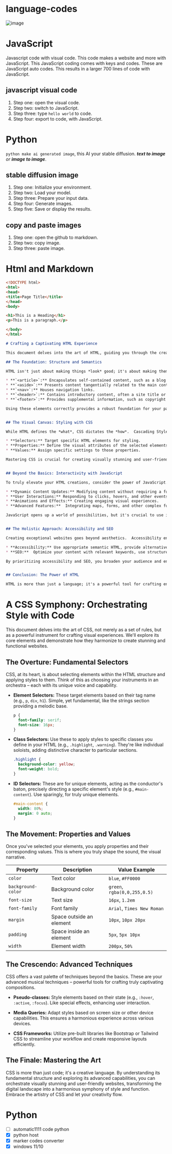# language-codes

![image](https://github.com/user-attachments/assets/59844545-1b12-45b7-a9e1-4a3c256f3e1b)

# JavaScript

Javascript code with visual code. This code makes a website and more with JavaScript. This JavaScript coding comes with keys and codes. These are JavaScript auto codes. This results in a larger 700 lines of code with JavaScript.

## javascript visual code

1. Step one: open the visual code.
2. Step two: switch to JavaScript.
3. Step three: type `hello world` to code.
4. Step four: export to code, with JavaScript.

# Python

`python make ai generated image`, this AI your stable diffusion. ***text to image** or **image to image***.

## stable diffusion image

1. Step one: Initialize your environment.
2. Step two: Load your model.
3. Step three: Prepare your input data.
4. Step four: Generate images.
5. Step five: Save or display the results.

## copy and paste images

1. Step one: open the github to markdown.
2. Step two: copy image.
3. Step three: paste image.

# Html and Markdown
```html
<!DOCTYPE html>
<html>
<head>
<title>Page Title</title>
</head>
<body>

<h1>This is a Heading</h1>
<p>This is a paragraph.</p>

</body>
</html>
```

```markdown
# Crafting a Captivating HTML Experience

This document delves into the art of HTML, guiding you through the creation of compelling and engaging web experiences. We'll explore not just the mechanics, but the artistry of structuring content for maximum impact.

## The Foundation: Structure and Semantics

HTML isn't just about making things *look* good; it's about making them *mean* something.  Semantic HTML prioritizes the meaning of your content, using elements that clearly define their purpose. This not only benefits the user experience but also improves accessibility and SEO.

* **`<article>`:** Encapsulates self-contained content, such as a blog post or news article.
* **`<aside>`:** Presents content tangentially related to the main content, like a sidebar.
* **`<nav>`:** Houses navigation links.
* **`<header>`:** Contains introductory content, often a site title or logo.
* **`<footer>`:** Provides supplemental information, such as copyright details.

Using these elements correctly provides a robust foundation for your page, allowing browsers and assistive technologies to understand the structure and hierarchy of your information.  Neglecting semantics leads to a brittle, less accessible, and ultimately less effective website.


## The Visual Canvas: Styling with CSS

While HTML defines the *what*, CSS dictates the *how*.  Cascading Style Sheets are the language of visual design on the web.  They allow you to control every aspect of your page's appearance, from colors and fonts to layout and responsiveness.

* **Selectors:** Target specific HTML elements for styling.
* **Properties:** Define the visual attributes of the selected elements.
* **Values:** Assign specific settings to those properties.

Mastering CSS is crucial for creating visually stunning and user-friendly websites.  Learn to leverage CSS frameworks like Bootstrap or Tailwind CSS to streamline your workflow and create responsive layouts adaptable to various screen sizes.


## Beyond the Basics: Interactivity with JavaScript

To truly elevate your HTML creations, consider the power of JavaScript.  This dynamic scripting language adds interactivity and enhances the user experience.  JavaScript enables:

* **Dynamic Content Updates:** Modifying content without requiring a full page reload.
* **User Interactions:** Responding to clicks, hovers, and other events.
* **Animations and Effects:** Creating engaging visual experiences.
* **Advanced Features:**  Integrating maps, forms, and other complex functionalities.

JavaScript opens up a world of possibilities, but it's crucial to use it responsibly.  Overuse can lead to performance issues.  Optimize your code and consider using libraries like jQuery or React to manage complexity.


## The Holistic Approach: Accessibility and SEO

Creating exceptional websites goes beyond aesthetics.  Accessibility ensures your content is usable by everyone, regardless of disability.  SEO (Search Engine Optimization) focuses on making your website easily discoverable by search engines.  Both are critical for success.

* **Accessibility:** Use appropriate semantic HTML, provide alternative text for images, and ensure sufficient color contrast.
* **SEO:**  Optimize your content with relevant keywords, use structured data, and ensure your site is fast and mobile-friendly.

By prioritizing accessibility and SEO, you broaden your audience and ensure your website thrives.


## Conclusion: The Power of HTML

HTML is more than just a language; it's a powerful tool for crafting engaging and meaningful online experiences. By mastering its fundamentals, understanding CSS and JavaScript, and prioritizing accessibility and SEO, you can create truly exceptional websites that captivate and inform. This is the essence of authoritative, creative web development.
```

# A CSS Symphony: Orchestrating Style with Code

This document delves into the art of CSS, not merely as a set of rules, but as a powerful instrument for crafting visual experiences. We'll explore its core elements and demonstrate how they harmonize to create stunning and functional websites.

## The Overture: Fundamental Selectors

CSS, at its heart, is about selecting elements within the HTML structure and applying styles to them.  Think of this as choosing your instruments in an orchestra – each with its unique voice and capability.

* **Element Selectors:** These target elements based on their tag name (e.g., `p`, `div`, `h1`).  Simple, yet fundamental, like the strings section providing a melodic base.

  ```css
  p {
    font-family: serif;
    font-size: 16px;
  }
  ```

* **Class Selectors:** Use these to apply styles to specific classes you define in your HTML (e.g., `.highlight`, `.warning`). They're like individual soloists, adding distinctive character to particular sections.

  ```css
  .highlight {
    background-color: yellow;
    font-weight: bold;
  }
  ```

* **ID Selectors:** These are for unique elements, acting as the conductor's baton, precisely directing a specific element's style (e.g., `#main-content`). Use sparingly, for truly unique elements.

  ```css
  #main-content {
    width: 80%;
    margin: 0 auto;
  }
  ```

## The Movement: Properties and Values

Once you've selected your elements, you apply properties and their corresponding values. This is where you truly shape the sound, the visual narrative.


| Property       | Description                               | Value Example           |
|-----------------|-------------------------------------------|------------------------|
| `color`         | Text color                               | `blue`, `#FF0000`     |
| `background-color` | Background color                           | `green`, `rgba(0,0,255,0.5)` |
| `font-size`     | Text size                                 | `16px`, `1.2em`       |
| `font-family`   | Font family                               | `Arial`, `Times New Roman` |
| `margin`        | Space outside an element                 | `10px`, `10px 20px`   |
| `padding`       | Space inside an element                   | `5px`, `5px 10px`    |
| `width`         | Element width                              | `200px`, `50%`       |


## The Crescendo: Advanced Techniques

CSS offers a vast palette of techniques beyond the basics.  These are your advanced musical techniques – powerful tools for crafting truly captivating compositions.

* **Pseudo-classes:** Style elements based on their state (e.g., `:hover`, `:active`, `:focus`). Like special effects, enhancing user interaction.

* **Media Queries:** Adapt styles based on screen size or other device capabilities.  This ensures a harmonious experience across various devices.

* **CSS Frameworks:** Utilize pre-built libraries like Bootstrap or Tailwind CSS to streamline your workflow and create responsive layouts efficiently.


## The Finale: Mastering the Art

CSS is more than just code; it's a creative language. By understanding its fundamental structure and exploring its advanced capabilities, you can orchestrate visually stunning and user-friendly websites, transforming the digital landscape into a harmonious symphony of style and function. Embrace the artistry of CSS and let your creativity flow.

# Python
- [ ] automatic1111 code python
- [x] python host
- [x] marker codes converter
- [x] windows 11/10
